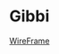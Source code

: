 # Gibbi
[WireFrame](https://www.figma.com/file/zP53OMfaclHK1D5t4JjuV5/Untitled?type=design&node-id=0%3A1&t=f69cEB7PRC3PT3HC-1)
